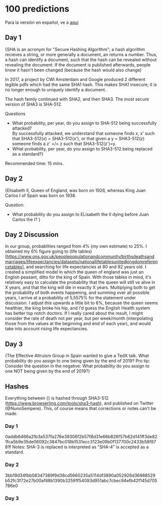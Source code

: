 # 100 predictions

Para la versión en español, ve a [aquí](nunosempere.github.io/rat/100-predicciones)

## Day 1
{SHA is an acronym for "Secure Hashing Algorithm"; a hash algorithm recieves a string, or more generally a document, an returns a number.
Thus, a hash can identify a document, such that the hash can be revealed without revealing the document. 
If the document is published afterwards, people know it hasn't been changed (because the hash would also change)

In 2017, a project by CWI Amsterdam and Google produced 2 different legible pdfs which had the same SHA1 hash.
This makes SHA1 insecure; it is no longer enough to uniquely identify a document.

The hash family continued with SHA2, and then SHA3. The most secure version of SHA3 is SHA-512.

Questions
- What probability, per year, do you assign to SHA-512 being successfully attacked?  
By successfully attacked, we understand that someone finds x, x' such that SHA3-512(x) = SHA3-512(x'), or that given a
y = SHA3-512(z) someone finds a z' =/= z such that SHA3-512(z')=y.
- WHat probability, per year, do you assign to SHA3-512 being replaced as a standard?}

Recommended time: 15 mins.

## Day 2
{Elisabeth II, Queen of England, was born on 1926, whereas King Juan Carlos I of Spain was born on 1938. 

Question:
- What probability do you assign to ELisabeth the II dying before Juan Carlos the I?
}

## Day 2 Discussion
In our group, probablities ranged from 4% (my own estimate) to 25%. I obtained my 6% figure going to (life tables)[https://www.ons.gov.uk/peoplepopulationandcommunity/birthsdeathsandmarriages/lifeexpectancies/datasets/nationallifetablesunitedkingdomreferencetables], and searching for life expectancies at 80 and 92 years old. I created a simplified model in which the queen of england was just an English peasant, ditto for the king of Spain.
With those tables in mind, it's relatively easy to calculate the probability that the queen will still ve alive in X years, and that the king will die in exactly X years. Multiplying both to get the probability of both events happening, and summing over all possible years, I arrive at a probability of 5,5575% for the statement under discussion. I adjust this upwards a little bit to 6%, because the queen seems healthier, the king broke his hip, and I'd guess the English Health system has better top notch doctors. If I really cared about the result, I might consider the rate of death not per year, but per week/month (interpolating those from the values at the beginning and end of each year), and would take into account rising life expectancies.

## Day 3
{The Effective Altruism Group in Spain wanted to give a TedX talk. What probability do you assign to one being given by the end of 2019? Pro tip: Consider the question in the negative:  What probability do you assign to one NOT being given by the end of 2019?}

## Hashes
Everything between {} is hashed through SHA3-512 (https://www.browserling.com/tools/sha3-hash), and published on Twitter (@NunoSempere).
This, of course means that corrections or notes can't be made.

### Day 1
0addb6466a2fb3a537fa276e39306f2b57f8d31e66b826f57b62d141ff3de821fca5b9e35de06092c3847bc018b1531ecc3123e09b0f137700c2433b58f8781f
Notes: SHA-3 is replaced is interpreted as "SHA-4" is accepted as a standard.

### Day 2
3bb19d34fbb08347389f9d38cd5660235a5114df3890a052926d36988529b52fc3f72e27b00af88b1390b32591f54093d951abc7cbec94efb42f145d705786e0

### Day 3
